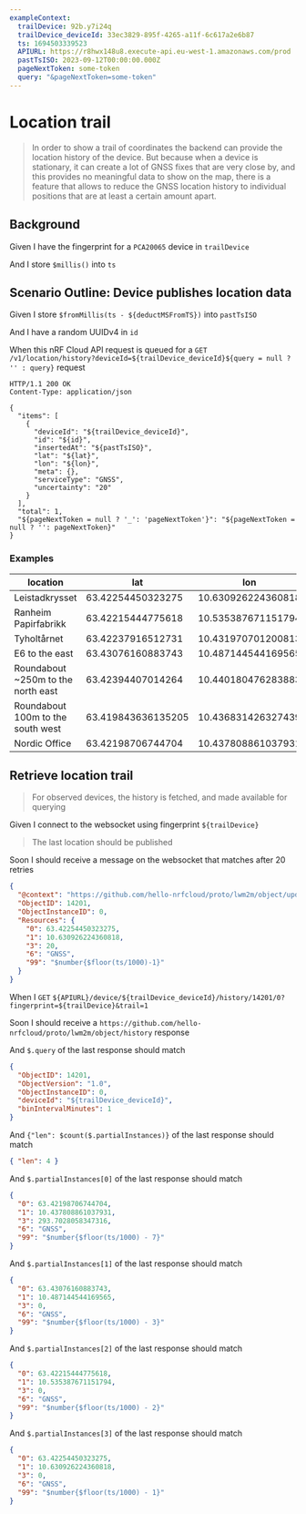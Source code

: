 ```yaml
---
exampleContext:
  trailDevice: 92b.y7i24q
  trailDevice_deviceId: 33ec3829-895f-4265-a11f-6c617a2e6b87
  ts: 1694503339523
  APIURL: https://r8hwx148u8.execute-api.eu-west-1.amazonaws.com/prod
  pastTsISO: 2023-09-12T00:00:00.000Z
  pageNextToken: some-token
  query: "&pageNextToken=some-token"
---
```


# Location trail

> In order to show a trail of coordinates the backend can provide the location
> history of the device. But because when a device is stationary, it can create
> a lot of GNSS fixes that are very close by, and this provides no meaningful
> data to show on the map, there is a feature that allows to reduce the GNSS
> location history to individual positions that are at least a certain amount
> apart.

## Background

Given I have the fingerprint for a `PCA20065` device in `trailDevice`

And I store `$millis()` into `ts`

## Scenario Outline: Device publishes location data

Given I store `$fromMillis(ts - ${deductMSFromTS})` into `pastTsISO`

And I have a random UUIDv4 in `id`

When this nRF Cloud API request is queued for a
`GET /v1/location/history?deviceId=${trailDevice_deviceId}${query = null ? '' : query}`
request

```
HTTP/1.1 200 OK
Content-Type: application/json

{
  "items": [
    {
      "deviceId": "${trailDevice_deviceId}",
      "id": "${id}",
      "insertedAt": "${pastTsISO}",
      "lat": "${lat}",
      "lon": "${lon}",
      "meta": {},
      "serviceType": "GNSS",
      "uncertainty": "20"
    }
  ],
  "total": 1,
  "${pageNextToken = null ? '_': 'pageNextToken'}": "${pageNextToken = null ? '': pageNextToken}"
}

```

### Examples

| location                           | lat                | lon                | deductMSFromTS | pageNextToken | query            |
| ---------------------------------- | ------------------ | ------------------ | -------------- | ------------- | ---------------- |
| Leistadkrysset                     | 63.42254450323275  | 10.630926224360818 | 1000           | a             |                  |
| Ranheim Papirfabrikk               | 63.42215444775618  | 10.535387671151794 | 2000           | b             | &pageNextToken=a |
| Tyholtårnet                        | 63.42237916512731  | 10.431970701200813 | 4000           | d             | &pageNextToken=c |
| E6 to the east                     | 63.43076160883743  | 10.487144544169565 | 3000           | c             | &pageNextToken=b |
| Roundabout ~250m to the north east | 63.42394407014264  | 10.440180476283883 | 5000           | e             | &pageNextToken=d |
| Roundabout 100m to the south west  | 63.419843636135205 | 10.436831426327439 | 6000           | f             | &pageNextToken=e |
| Nordic Office                      | 63.42198706744704  | 10.437808861037931 | 7000           |               | &pageNextToken=f |

## Retrieve location trail

> For observed devices, the history is fetched, and made available for querying

Given I connect to the websocket using fingerprint `${trailDevice}`

> The last location should be published

Soon I should receive a message on the websocket that matches after 20 retries

```json
{
  "@context": "https://github.com/hello-nrfcloud/proto/lwm2m/object/update",
  "ObjectID": 14201,
  "ObjectInstanceID": 0,
  "Resources": {
    "0": 63.42254450323275,
    "1": 10.630926224360818,
    "3": 20,
    "6": "GNSS",
    "99": "$number{$floor(ts/1000)-1}"
  }
}
```

When I `GET`
`${APIURL}/device/${trailDevice_deviceId}/history/14201/0?fingerprint=${trailDevice}&trail=1`

Soon I should receive a
`https://github.com/hello-nrfcloud/proto/lwm2m/object/history` response

And `$.query` of the last response should match

```json
{
  "ObjectID": 14201,
  "ObjectVersion": "1.0",
  "ObjectInstanceID": 0,
  "deviceId": "${trailDevice_deviceId}",
  "binIntervalMinutes": 1
}
```

And `{"len": $count($.partialInstances)}` of the last response should match

```json
{ "len": 4 }
```

And `$.partialInstances[0]` of the last response should match

```json
{
  "0": 63.42198706744704,
  "1": 10.437808861037931,
  "3": 293.7028058347316,
  "6": "GNSS",
  "99": "$number{$floor(ts/1000) - 7}"
}
```

And `$.partialInstances[1]` of the last response should match

```json
{
  "0": 63.43076160883743,
  "1": 10.487144544169565,
  "3": 0,
  "6": "GNSS",
  "99": "$number{$floor(ts/1000) - 3}"
}
```

And `$.partialInstances[2]` of the last response should match

```json
{
  "0": 63.42215444775618,
  "1": 10.535387671151794,
  "3": 0,
  "6": "GNSS",
  "99": "$number{$floor(ts/1000) - 2}"
}
```

And `$.partialInstances[3]` of the last response should match

```json
{
  "0": 63.42254450323275,
  "1": 10.630926224360818,
  "3": 0,
  "6": "GNSS",
  "99": "$number{$floor(ts/1000) - 1}"
}
```
